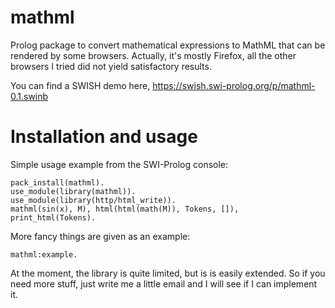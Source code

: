 # mathml



Prolog package to convert mathematical expressions to MathML that can be rendered by some 
browsers. Actually, it's mostly Firefox, all the other browsers I tried did not yield 
satisfactory results.



You can find a SWISH demo here, https://swish.swi-prolog.org/p/mathml-0.1.swinb



# Installation and usage



Simple usage example from the SWI-Prolog console:



```
pack_install(mathml).
use_module(library(mathml)).
use_module(library(http/html_write)).
mathml(sin(x), M), html(html(math(M)), Tokens, []), print_html(Tokens).
```

More fancy things are given as an example:

```
mathml:example.
```



At the moment, the library is quite limited, but is is easily extended. So if you need more 
stuff, just write me a little email and I will see if I can implement it.
